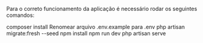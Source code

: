 Para o correto funcionamento da aplicação é necessário rodar os seguintes comandos:

composer install
Renomear arquivo .env.example para .env
php artisan migrate:fresh --seed
npm install
npm run dev
php artisan serve
